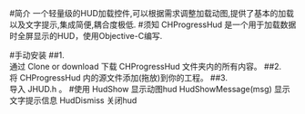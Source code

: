 #简介
一个轻量级的HUD加载控件,可以根据需求调整加载动图,提供了基本的加载以及文字提示,集成简便,耦合度极低.
#须知
CHProgressHud 是一个用于加载数据时全屏显示的HUD，使用Objective-C编写.

#手动安装
##1.	
通过 Clone or download 下载 CHProgressHud 文件夹内的所有内容。
##2.	
将 CHProgressHud 内的源文件添加(拖放)到你的工程。
##3.	
导入 JHUD.h 。
#使用
HudShow 显示动图hud
HudShowMessage(msg) 显示文字提示信息
HudDismiss 关闭hud 
